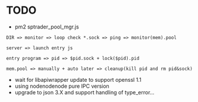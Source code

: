 # TODO

* pm2 sptrader_pool_mgr.js

```
DIR => monitor => loop check *.sock => ping => monitor(mem).pool

server => launch entry js

entry program => pid => $pid.sock + lock($pid).pid

mem.pool => manually + auto later => cleanup(kill pid and rm pid&sock)

```

* wait for libapiwrapper update to support openssl 1.1
* using nodenodenode pure IPC version
* upgrade to json 3.X and support handling of type_error...
